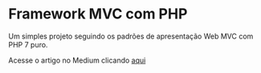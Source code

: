 # Framework MVC com PHP
Um simples projeto seguindo os padrões de apresentação Web MVC com PHP 7 puro.

Acesse o artigo no Medium clicando <a href="https://medium.com/@jardelgoncalves1996/construindo-um-simples-framework-mvc-com-php-349e9cacbeb1">aqui</a>
